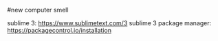 #new computer smell

sublime 3: https://www.sublimetext.com/3
sublime 3 package manager: https://packagecontrol.io/installation

